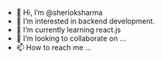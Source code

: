 - 👋 Hi, I’m @sherloksharma
- 👀 I’m interested in backend development.
- 🌱 I’m currently learning react.js
- 💞️ I’m looking to collaborate on ...
- 📫 How to reach me ...

<!---
sherloksharma/sherloksharma is a ✨ special ✨ repository because its `README.md` (this file) appears on your GitHub profile.
You can click the Preview link to take a look at your changes.
--->
